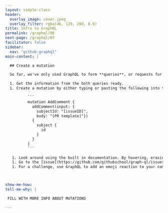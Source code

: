 ```yaml
---
layout: simple-class
header:
  overlay_image: cover.jpeg
  overlay_filter: rgba(46, 129, 200, 0.6)
title: Intro to GraphQL
permalink: /graphql/06
next-page: /graphql/07
facilitator: false
sidebar:
  nav: "github-graphql"
main-content: |

  ## Create a mutation

  So far, we've only used GraphQL to form **queries**, or requests for information. Next, we're going to use the information we've gathered to craft a **mutation**. Simply put, a mutation changes information instead of just consuming it.

  1. Get the information from the both queries ready.
  1. Create a mutation by either typing or pasting the following into the [GraphQL explorer](https://developer.github.com/v4/explorer/). Change [issueID] to the issue ID in the most recent query, and [PR template] to the template you completed earlier based on your most recent pull requests.

          ```
          mutation AddComment {
            addComment(input: {
              subjectId: "[issueID]",
              body: "[PR template]"})
            {
              subject {
                id
              }
            }
          }
          ```

   1. Look around using the built in documentation. By hovering, erasing, retyping, or changing fields, what can you learn about this mutation?
   1. Go to the [issue](https://github.com/githubschool/graph-ql/issues/1) and find your posted comment.
   1. For a challenge, use GraphQL to add an emoji reaction to your comment!



show-me-how:
tell-me-why: |

 FILL WITH MORE INFO ABOUT MUTATIONS

---
```

